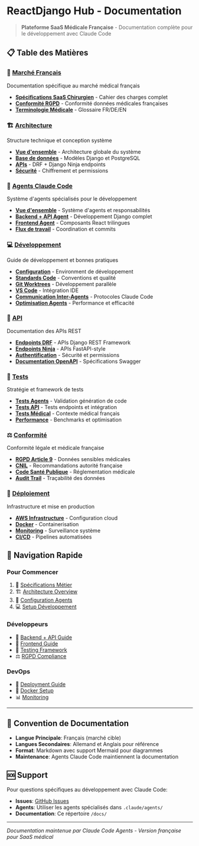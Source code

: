 # ReactDjango Hub - Documentation

> **Plateforme SaaS Médicale Française** - Documentation complète pour le développement avec Claude Code

## 📋 Table des Matières

### 🏥 [Marché Français](./french-market/)
Documentation spécifique au marché médical français
- **[Spécifications SaaS Chirurgien](./french-market/specifications-chirurgien.md)** - Cahier des charges complet
- **[Conformité RGPD](./compliance/rgpd-compliance.md)** - Conformité données médicales françaises
- **[Terminologie Médicale](./french-market/medical-terminology.md)** - Glossaire FR/DE/EN

### 🏗️ [Architecture](./architecture/)
Structure technique et conception système
- **[Vue d'ensemble](./architecture/overview.md)** - Architecture globale du système
- **[Base de données](./architecture/database.md)** - Modèles Django et PostgreSQL
- **[APIs](./architecture/api-design.md)** - DRF + Django Ninja endpoints
- **[Sécurité](./architecture/security.md)** - Chiffrement et permissions

### 🤖 [Agents Claude Code](./agents/)
Système d'agents spécialisés pour le développement
- **[Vue d'ensemble](./agents/overview.md)** - Système d'agents et responsabilités
- **[Backend + API Agent](./agents/backend-api-agent.md)** - Développement Django complet
- **[Frontend Agent](./agents/frontend-agent.md)** - Composants React trilingues
- **[Flux de travail](./agents/workflow.md)** - Coordination et commits

### 💻 [Développement](./development/)
Guide de développement et bonnes pratiques
- **[Configuration](./development/setup.md)** - Environment de développement
- **[Standards Code](./development/coding-standards.md)** - Conventions et qualité
- **[Git Worktrees](./development/git-worktrees.md)** - Développement parallèle
- **[VS Code](./development/vscode-integration.md)** - Intégration IDE
- **[Communication Inter-Agents](./development/inter-agent-communication.md)** - Protocoles Claude Code
- **[Optimisation Agents](./development/agent-optimization-guide.md)** - Performance et efficacité

### 🔌 [API](./api/)
Documentation des APIs REST
- **[Endpoints DRF](./api/drf-endpoints.md)** - APIs Django REST Framework
- **[Endpoints Ninja](./api/ninja-endpoints.md)** - APIs FastAPI-style
- **[Authentification](./api/authentication.md)** - Sécurité et permissions
- **[Documentation OpenAPI](./api/openapi-spec.md)** - Spécifications Swagger

### 🧪 [Tests](./testing/)
Stratégie et framework de tests
- **[Tests Agents](./testing/agent-testing.md)** - Validation génération de code
- **[Tests API](./testing/api-testing.md)** - Tests endpoints et intégration
- **[Tests Médical](./testing/medical-testing.md)** - Contexte médical français
- **[Performance](./testing/performance.md)** - Benchmarks et optimisation

### ⚖️ [Conformité](./compliance/)
Conformité légale et médicale française
- **[RGPD Article 9](./compliance/rgpd-article-9.md)** - Données sensibles médicales
- **[CNIL](./compliance/cnil-guidelines.md)** - Recommandations autorité française
- **[Code Santé Publique](./compliance/code-sante-publique.md)** - Réglementation médicale
- **[Audit Trail](./compliance/audit-logging.md)** - Traçabilité des données

### 🚀 [Déploiement](./deployment/)
Infrastructure et mise en production
- **[AWS Infrastructure](./deployment/aws-setup.md)** - Configuration cloud
- **[Docker](./deployment/docker.md)** - Containerisation
- **[Monitoring](./deployment/monitoring.md)** - Surveillance système
- **[CI/CD](./deployment/cicd.md)** - Pipelines automatisées

## 🎯 Navigation Rapide

### Pour Commencer
1. 📖 [Spécifications Métier](./french-market/specifications-chirurgien.md)
2. 🏗️ [Architecture Overview](./architecture/overview.md)
3. 🤖 [Configuration Agents](./agents/overview.md)
4. 💻 [Setup Développement](./development/setup.md)

### Développeurs
- 🔧 [Backend + API Guide](./agents/backend-api-agent.md)
- 🎨 [Frontend Guide](./agents/frontend-agent.md)
- 🧪 [Testing Framework](./testing/agent-testing.md)
- ⚖️ [RGPD Compliance](./compliance/rgpd-compliance.md)

### DevOps
- 🚀 [Deployment Guide](./deployment/aws-setup.md)
- 🐳 [Docker Setup](./deployment/docker.md)
- 📊 [Monitoring](./deployment/monitoring.md)

---

## 📝 Convention de Documentation

- **Langue Principale**: Français (marché cible)
- **Langues Secondaires**: Allemand et Anglais pour référence
- **Format**: Markdown avec support Mermaid pour diagrammes
- **Maintenance**: Agents Claude Code maintiennent la documentation

## 🆘 Support

Pour questions spécifiques au développement avec Claude Code:
- **Issues**: [GitHub Issues](https://github.com/anthropics/claude-code/issues)  
- **Agents**: Utiliser les agents spécialisés dans `.claude/agents/`
- **Documentation**: Ce répertoire `/docs/`

---
*Documentation maintenue par Claude Code Agents - Version française pour SaaS médical*